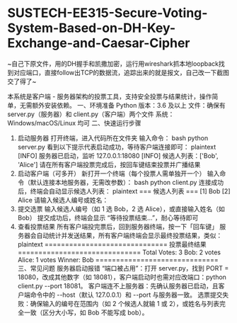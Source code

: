 # SUSTECH-EE315-Secure-Voting-System-Based-on-DH-Key-Exchange-and-Caesar-Cipher
~自己下原文件，用的DH握手和凯撒加密，运行用wireshark抓本地loopback找到对应端口，直接follow出TCP的数据流，追踪出来的就是报文，自己改一下截图交了得了~

本系统是客户端 - 服务器架构的投票工具，支持安全投票与结果统计，操作简单，无需额外安装依赖。
一、环境准备
Python 版本：3.6 及以上
文件：确保有 server.py（服务器）和 client.py（客户端）两个文件
系统：Windows/macOS/Linux 均可
二、快速运行步骤
1. 启动服务器
打开终端，进入代码所在文件夹
输入命令：
bash
python server.py
看到以下提示代表启动成功，等待客户端连接即可：
plaintext
[INFO] 服务器已启动，监听 127.0.0.1:18080
[INFO] 候选人列表：['Bob', 'Alice']
请在所有客户端投票完成后，按回车键结束投票并广播结果
2. 启动客户端（可多开）
新打开一个终端（每个投票人需单独开一个）
输入命令（默认连接本地服务器，无需改参数）：
bash
python client.py
连接成功后，终端会自动显示候选人列表：
plaintext
=== 候选人列表 ===
[1] Bob
[2] Alice
请输入候选人编号或姓名：
3. 提交选票
输入候选人编号（如 1 选 Bob，2 选 Alice），或直接输入姓名（如 Bob）
提交成功后，终端会显示 “等待投票结束...”，耐心等待即可
4. 查看投票结果
所有客户端投完票后，回到服务器终端，按一下「回车键」
服务器会自动统计并发送结果，所有客户端终端会显示最终投票结果，类似：
plaintext
==============================
          投票最终结果
==============================
  Total Votes: 3
  Bob: 2 votes
  Alice: 1 votes
  Winner: Bob
==============================
三、常见问题
服务器启动报错 “端口被占用”：打开 server.py，找到 PORT = 18080，改成其他数字（如 18081），客户端启动时也需对应改端口：python client.py --port 18081。
客户端连不上服务器：先确认服务器已启动，且客户端命令中的 --host（默认 127.0.0.1）和 --port 与服务器一致。
选票提交失败：确保输入的编号在范围内（如 2 个候选人就输 1 或 2），或姓名与列表完全一致（区分大小写，如 Bob 不能写成 bob）。
